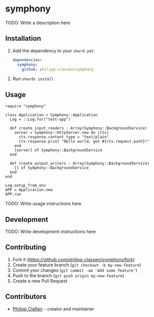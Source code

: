 # symphony

TODO: Write a description here

## Installation

1. Add the dependency to your `shard.yml`:

   ```yaml
   dependencies:
     symphony:
       github: philipp-classen/symphony
   ```

2. Run `shards install`

## Usage

```crystal
require "symphony"

class Application < Symphony::Application
  Log = ::Log.for("test-app")

  def create_input_readers : Array(Symphony::BackgroundService)
    server = Symphony::HttpServer.new do |ctx|
      ctx.response.content_type = "text/plain"
      ctx.response.print "Hello world, got #{ctx.request.path}!"
    end
    [server] of Symphony::BackgroundService
  end

  def create_output_writers : Array(Symphony::BackgroundService)
    [] of Symphony::BackgroundService
  end
end

Log.setup_from_env
APP = Application.new
APP.run
```

TODO: Write usage instructions here

## Development

TODO: Write development instructions here

## Contributing

1. Fork it (<https://github.com/philipp-classen/symphony/fork>)
2. Create your feature branch (`git checkout -b my-new-feature`)
3. Commit your changes (`git commit -am 'Add some feature'`)
4. Push to the branch (`git push origin my-new-feature`)
5. Create a new Pull Request

## Contributors

- [Philipp Claßen](https://github.com/philipp-classen) - creator and maintainer
